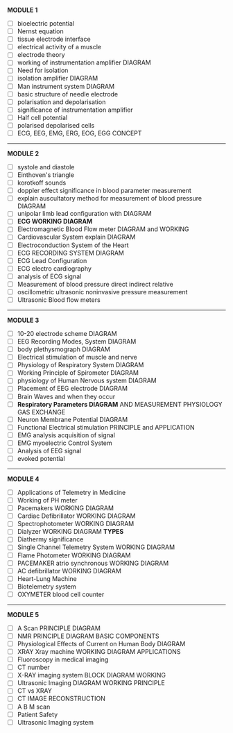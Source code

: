 **MODULE 1**

- [ ] bioelectric potential 
- [ ] Nernst equation
- [ ] tissue electrode interface
- [ ] electrical activity of a muscle
- [ ] electrode theory
- [ ] working of instrumentation amplifier DIAGRAM
- [ ] Need for isolation
- [ ] isolation amplifier DIAGRAM
- [ ] Man instrument system DIAGRAM
- [ ] basic structure of needle electrode
- [ ] polarisation and depolarisation
- [ ] significance of instrumentation amplifier 
- [ ] Half cell potential 
- [ ] polarised depolarised cells
- [ ] ECG, EEG, EMG, ERG, EOG, EGG  CONCEPT
------
**MODULE 2**
- [ ] systole and diastole
- [ ] Einthoven's triangle
- [ ] korotkoff sounds
- [ ] doppler effect significance in blood parameter measurement
- [ ] explain auscultatory method for measurement of blood pressure DIAGRAM
- [ ] unipolar limb lead configuration with DIAGRAM
- [ ] **ECG WORKING DIAGRAM**
- [ ] Electromagnetic Blood Flow meter DIAGRAM and WORKING
- [ ] Cardiovascular System explain DIAGRAM 
- [ ] Electroconduction System of the Heart
- [ ] ECG RECORDING SYSTEM DIAGRAM
- [ ] ECG Lead Configuration
- [ ] ECG electro cardiography
- [ ] analysis of ECG signal
- [ ] Measurement of blood pressure direct indirect relative
- [ ] oscillometric ultrasonic noninvasive pressure measurement
- [ ] Ultrasonic Blood flow meters
----
**MODULE 3**
- [ ] 10-20 electrode scheme DIAGRAM
- [ ] EEG Recording Modes, System DIAGRAM
- [ ] body plethysmograph DIAGRAM
- [ ] Electrical stimulation of muscle and nerve
- [ ] Physiology of Respiratory System DIAGRAM
- [ ] Working Principle of Spirometer DIAGRAM
- [ ] physiology of Human Nervous system DIAGRAM
- [ ] Placement of EEG electrode DIAGRAM
- [ ] Brain Waves and when they occur
- [ ] **Respiratory Parameters DIAGRAM** AND MEASUREMENT PHYSIOLOGY GAS EXCHANGE
- [ ] Neuron Membrane Potential DIAGRAM
- [ ] Functional Electrical stimulation PRINCIPLE and APPLICATION
- [ ] EMG analysis acquisition of signal
- [ ] EMG myoelectric Control System
- [ ] Analysis of EEG signal
- [ ] evoked potential
----
**MODULE 4**
- [ ] Applications of Telemetry in Medicine
- [ ] Working of PH meter
- [ ] Pacemakers WORKING DIAGRAM
- [ ] Cardiac Defibrillator WORKING DIAGRAM
- [ ] Spectrophotometer WORKING DIAGRAM
- [ ] Dialyzer WORKING DIAGRAM **TYPES**
- [ ] Diathermy significance
- [ ] Single Channel Telemetry System WORKING DIAGRAM
- [ ] Flame Photometer WORKING DIAGRAM
- [ ] PACEMAKER atrio synchronous WORKING DIAGRAM
- [ ] AC defibrillator WORKING DIAGRAM
- [ ] Heart-Lung Machine
- [ ] Biotelemetry system
- [ ] OXYMETER blood cell counter
- ----
**MODULE 5**
- [ ] A Scan PRINCIPLE DIAGRAM
- [ ] NMR PRINCIPLE DIAGRAM BASIC COMPONENTS
- [ ] Physiological Effects of Current on Human Body DIAGRAM
- [ ] XRAY Xray machine WORKING DIAGRAM APPLICATIONS
- [ ] Fluoroscopy in medical imaging 
- [ ] CT number
- [ ] X-RAY imaging system BLOCK DIAGRAM WORKING 
- [ ] Ultrasonic Imaging DIAGRAM WORKING PRINCIPLE
- [ ] CT vs XRAY
- [ ] CT IMAGE RECONSTRUCTION
- [ ] A B M scan
- [ ] Patient Safety
- [ ] Ultrasonic Imaging system